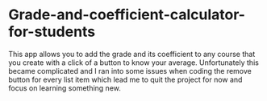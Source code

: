 # Grade-and-coefficient-calculator-for-students
This app allows you to add the grade and its coefficient to any course that you create with a click of a button to know your average. Unfortunately this became complicated and I ran into some issues when coding the remove button for every list item which lead me to quit the project for now and focus on learning something new.
